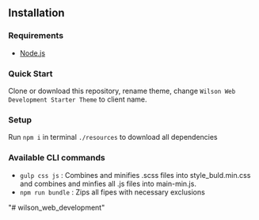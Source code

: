 Installation
---------------
### Requirements

- [Node.js](https://nodejs.org/)


### Quick Start

Clone or download this repository, rename theme, change `Wilson Web Development Starter Theme` to client name.


### Setup

Run `npm i` in terminal  `./resources` to download all dependencies


### Available CLI commands

- `gulp css js` : Combines and minifies .scss files into style_buld.min.css and combines and minfies all .js files into main-min.js.
- `npm run bundle` : Zips all fipes with necessary exclusions

"# wilson_web_development" 
